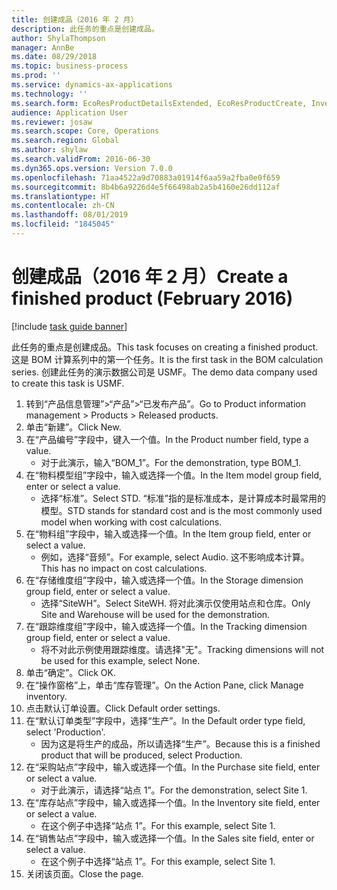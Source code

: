 ```yaml
---
title: 创建成品（2016 年 2 月）
description: 此任务的重点是创建成品。
author: ShylaThompson
manager: AnnBe
ms.date: 08/29/2018
ms.topic: business-process
ms.prod: ''
ms.service: dynamics-ax-applications
ms.technology: ''
ms.search.form: EcoResProductDetailsExtended, EcoResProductCreate, InventItemOrderSetup
audience: Application User
ms.reviewer: josaw
ms.search.scope: Core, Operations
ms.search.region: Global
ms.author: shylaw
ms.search.validFrom: 2016-06-30
ms.dyn365.ops.version: Version 7.0.0
ms.openlocfilehash: 71aa4522a9d70883a01914f6aa59a2fba0e0f659
ms.sourcegitcommit: 8b4b6a9226d4e5f66498ab2a5b4160e26dd112af
ms.translationtype: HT
ms.contentlocale: zh-CN
ms.lasthandoff: 08/01/2019
ms.locfileid: "1845045"
---
```

# <a name="create-a-finished-product-february-2016"></a><span data-ttu-id="09472-103">创建成品（2016 年 2 月）</span><span class="sxs-lookup"><span data-stu-id="09472-103">Create a finished product (February 2016)</span></span>

[!include [task guide banner](../../includes/task-guide-banner.md)]

<span data-ttu-id="09472-104">此任务的重点是创建成品。</span><span class="sxs-lookup"><span data-stu-id="09472-104">This task focuses on creating a finished product.</span></span> <span data-ttu-id="09472-105">这是 BOM 计算系列中的第一个任务。</span><span class="sxs-lookup"><span data-stu-id="09472-105">It is the first task in the BOM calculation series.</span></span> <span data-ttu-id="09472-106">创建此任务的演示数据公司是 USMF。</span><span class="sxs-lookup"><span data-stu-id="09472-106">The demo data company used to create this task is USMF.</span></span>

1. <span data-ttu-id="09472-107">转到“产品信息管理”>“产品”>“已发布产品”。</span><span class="sxs-lookup"><span data-stu-id="09472-107">Go to Product information management > Products > Released products.</span></span>
2. <span data-ttu-id="09472-108">单击“新建”。</span><span class="sxs-lookup"><span data-stu-id="09472-108">Click New.</span></span>
3. <span data-ttu-id="09472-109">在“产品编号”字段中，键入一个值。</span><span class="sxs-lookup"><span data-stu-id="09472-109">In the Product number field, type a value.</span></span>
    * <span data-ttu-id="09472-110">对于此演示，输入“BOM_1”。</span><span class="sxs-lookup"><span data-stu-id="09472-110">For the demonstration, type BOM_1.</span></span>  
4. <span data-ttu-id="09472-111">在“物料模型组”字段中，输入或选择一个值。</span><span class="sxs-lookup"><span data-stu-id="09472-111">In the Item model group field, enter or select a value.</span></span>
    * <span data-ttu-id="09472-112">选择“标准”。</span><span class="sxs-lookup"><span data-stu-id="09472-112">Select STD.</span></span> <span data-ttu-id="09472-113">“标准”指的是标准成本，是计算成本时最常用的模型。</span><span class="sxs-lookup"><span data-stu-id="09472-113">STD stands for standard cost and is the most commonly used model when working with cost calculations.</span></span>  
5. <span data-ttu-id="09472-114">在“物料组”字段中，输入或选择一个值。</span><span class="sxs-lookup"><span data-stu-id="09472-114">In the Item group field, enter or select a value.</span></span>
    * <span data-ttu-id="09472-115">例如，选择“音频”。</span><span class="sxs-lookup"><span data-stu-id="09472-115">For example, select Audio.</span></span> <span data-ttu-id="09472-116">这不影响成本计算。</span><span class="sxs-lookup"><span data-stu-id="09472-116">This has no impact on cost calculations.</span></span>  
6. <span data-ttu-id="09472-117">在“存储维度组”字段中，输入或选择一个值。</span><span class="sxs-lookup"><span data-stu-id="09472-117">In the Storage dimension group field, enter or select a value.</span></span>
    * <span data-ttu-id="09472-118">选择“SiteWH”。</span><span class="sxs-lookup"><span data-stu-id="09472-118">Select SiteWH.</span></span> <span data-ttu-id="09472-119">将对此演示仅使用站点和仓库。</span><span class="sxs-lookup"><span data-stu-id="09472-119">Only Site and Warehouse will be used for the demonstration.</span></span>  
7. <span data-ttu-id="09472-120">在“跟踪维度组”字段中，输入或选择一个值。</span><span class="sxs-lookup"><span data-stu-id="09472-120">In the Tracking dimension group field, enter or select a value.</span></span>
    * <span data-ttu-id="09472-121">将不对此示例使用跟踪维度。请选择"无"。</span><span class="sxs-lookup"><span data-stu-id="09472-121">Tracking dimensions will not be used for this example, select None.</span></span>  
8. <span data-ttu-id="09472-122">单击“确定”。</span><span class="sxs-lookup"><span data-stu-id="09472-122">Click OK.</span></span>
9. <span data-ttu-id="09472-123">在“操作窗格”上，单击“库存管理”。</span><span class="sxs-lookup"><span data-stu-id="09472-123">On the Action Pane, click Manage inventory.</span></span>
10. <span data-ttu-id="09472-124">点击默认订单设置。</span><span class="sxs-lookup"><span data-stu-id="09472-124">Click Default order settings.</span></span>
11. <span data-ttu-id="09472-125">在“默认订单类型”字段中，选择“生产”。</span><span class="sxs-lookup"><span data-stu-id="09472-125">In the Default order type field, select 'Production'.</span></span>
    * <span data-ttu-id="09472-126">因为这是将生产的成品，所以请选择“生产”。</span><span class="sxs-lookup"><span data-stu-id="09472-126">Because this is a finished product that will be produced, select Production.</span></span>  
12. <span data-ttu-id="09472-127">在“采购站点”字段中，输入或选择一个值。</span><span class="sxs-lookup"><span data-stu-id="09472-127">In the Purchase site field, enter or select a value.</span></span>
    * <span data-ttu-id="09472-128">对于此演示，请选择“站点 1”。</span><span class="sxs-lookup"><span data-stu-id="09472-128">For the demonstration, select Site 1.</span></span>  
13. <span data-ttu-id="09472-129">在“库存站点”字段中，输入或选择一个值。</span><span class="sxs-lookup"><span data-stu-id="09472-129">In the Inventory site field, enter or select a value.</span></span>
    * <span data-ttu-id="09472-130">在这个例子中选择“站点 1”。</span><span class="sxs-lookup"><span data-stu-id="09472-130">For this example, select Site 1.</span></span>  
14. <span data-ttu-id="09472-131">在“销售站点”字段中，输入或选择一个值。</span><span class="sxs-lookup"><span data-stu-id="09472-131">In the Sales site field, enter or select a value.</span></span>
    * <span data-ttu-id="09472-132">在这个例子中选择“站点 1”。</span><span class="sxs-lookup"><span data-stu-id="09472-132">For this example, select Site 1.</span></span>  
15. <span data-ttu-id="09472-133">关闭该页面。</span><span class="sxs-lookup"><span data-stu-id="09472-133">Close the page.</span></span>

